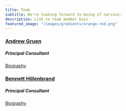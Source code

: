 ```yaml
---
title: Team
subtitle: We're looking forward to being of service.
description: Link to team member bios
featured_image: "/images/gradients/orange-red.png"
---
```




### [Andrew Gruen](/andrew-gruen)
##### Principal Consultant
[Biography](/andrew-gruen)
### [Bennett Hillenbrand](/bennett-hillenbrand)
##### Principal Consultant
[Biography](/bennett-hillenbrand)
